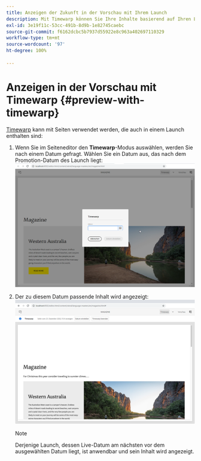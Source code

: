 ```yaml
---
title: Anzeigen der Zukunft in der Vorschau mit Ihrem Launch
description: Mit Timewarp können Sie Ihre Inhalte basierend auf Ihren Launches anzeigen.
exl-id: 3e19f11c-53cc-491b-8d9b-1e82745caebc
source-git-commit: f6162dcbc5b7937d55922e8c963a402697110329
workflow-type: tm+mt
source-wordcount: '97'
ht-degree: 100%

---
```


# Anzeigen in der Vorschau mit Timewarp {#preview-with-timewarp}

[Timewarp](/help/sites-cloud/authoring/sites-console/page-versions.md#timewarp) kann mit Seiten verwendet werden, die auch in einem Launch enthalten sind:

1. Wenn Sie im Seiteneditor den **Timewarp**-Modus auswählen, werden Sie nach einem Datum gefragt. Wählen Sie ein Datum aus, das nach dem Promotion-Datum des Launch liegt:
   ![Navigieren zum Launch über den Seiten-Editor](/help/sites-cloud/authoring/assets/launches-timewarp-01.png)

1. Der zu diesem Datum passende Inhalt wird angezeigt:
   ![Navigieren zum Launch über den Seiteneditor](/help/sites-cloud/authoring/assets/launches-timewarp-02.png)

   >[!NOTE]
   >
   >Derjenige Launch, dessen Live-Datum am nächsten vor dem ausgewählten Datum liegt, ist anwendbar und sein Inhalt wird angezeigt.
